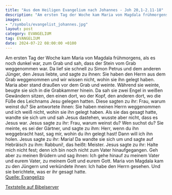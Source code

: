 ```yaml
---
title: "Aus dem Heiligen Evangelium nach Johannes - Joh 20,1-2.11-18"
description: "Am ersten Tag der Woche kam Maria von Magdala frühmorgens, als es noch dunkel war, zum Grab und sah, dass der Stein vom Grab weggenommen war. Da lief sie schnell zu Simon Petrus und dem anderen Jünger, den Jesus liebte, und sagte zu ihnen: Sie haben den Herrn aus dem Grab weggeno...."
images:
- "/symbols/evangelist_johannes.jpg"
layout: post
category: EVANGELIUM
tag: EVANGELIUM
date: 2024-07-22 08:00:00 +0100
---
```

Am ersten Tag der Woche kam Maria von Magdala frühmorgens, als es noch dunkel war, zum Grab und sah, dass der Stein vom Grab weggenommen war.
Da lief sie schnell zu Simon Petrus und dem anderen Jünger, den Jesus liebte, und sagte zu ihnen: Sie haben den Herrn aus dem Grab weggenommen und wir wissen nicht, wohin sie ihn gelegt haben.<!--more-->
Maria aber stand draußen vor dem Grab und weinte. Während sie weinte, beugte sie sich in die Grabkammer hinein.
Da sah sie zwei Engel in weißen Gewändern sitzen, den einen dort, wo der Kopf, den anderen dort, wo die Füße des Leichnams Jesu gelegen hatten.
Diese sagten zu ihr: Frau, warum weinst du? Sie antwortete ihnen: Sie haben meinen Herrn weggenommen und ich weiß nicht, wohin sie ihn gelegt haben.
Als sie das gesagt hatte, wandte sie sich um und sah Jesus dastehen, wusste aber nicht, dass es Jesus war.
Jesus sagte zu ihr: Frau, warum weinst du? Wen suchst du? Sie meinte, es sei der Gärtner, und sagte zu ihm: Herr, wenn du ihn weggebracht hast, sag mir, wohin du ihn gelegt hast! Dann will ich ihn holen.
Jesus sagte zu ihr: Maria! Da wandte sie sich um und sagte auf Hebräisch zu ihm: Rabbuni!, das heißt: Meister.
Jesus sagte zu ihr: Halte mich nicht fest; denn ich bin noch nicht zum Vater hinaufgegangen. Geh aber zu meinen Brüdern und sag ihnen: Ich gehe hinauf zu meinem Vater und eurem Vater, zu meinem Gott und eurem Gott.
Maria von Magdala kam zu den Jüngern und verkündete ihnen: Ich habe den Herrn gesehen. Und sie berichtete, was er ihr gesagt hatte.<br>
[Quelle: Evangelizo](https://evangeliumtagfuertag.org/DE/gospel)

[Textstelle auf Bibelserver](https://www.bibleserver.com/EU/Johannes20,1-2.11-18)
